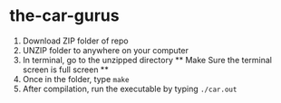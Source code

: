 # the-car-gurus

1) Download ZIP folder of repo
2) UNZIP folder to anywhere on your computer
3) In terminal, go to the unzipped directory
** Make Sure the terminal screen is full screen **
4) Once in the folder, type `make`
5) After compilation, run the executable by typing `./car.out`
